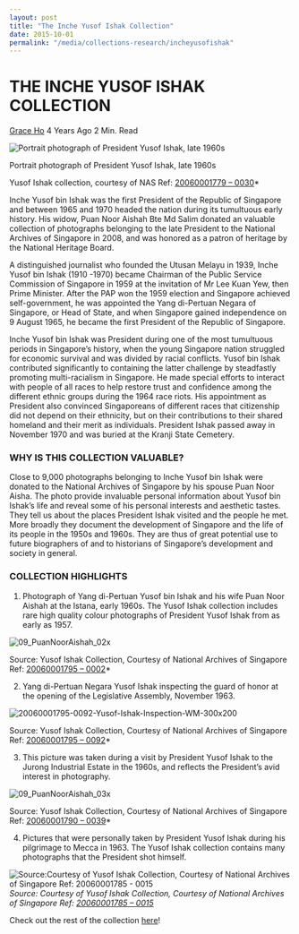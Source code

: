 ```yaml
---
layout: post
title: "The Inche Yusof Ishak Collection"
date: 2015-10-01
permalink: "/media/collections-research/incheyusofishak"
---
```


# THE INCHE YUSOF ISHAK COLLECTION

[Grace Ho](http://www.nas.gov.sg/blogs/offtherecord/author/nlshgs/) 4 Years Ago 2 Min. Read

![Portrait photograph of President Yusof Ishak, late 1960s](http://www.nas.gov.sg/blogs/offtherecord/wp-content/uploads/2015/04/20060001779-0030-Yusof-Ishak-Portrait-wm-243x300.jpg)

Portrait photograph of President Yusof Ishak, late 1960s 

Yusof Ishak collection, courtesy of NAS Ref: [20060001779 – 0030](http://www.nas.gov.sg/archivesonline/photographs/record-details/a5e6ac83-1162-11e3-83d5-0050568939ad)*

Inche Yusof bin Ishak was the first President of the Republic of Singapore and between 1965 and 1970 headed the nation during its tumultuous early history. His widow, Puan Noor Aishah Bte Md Salim donated an valuable collection of photographs belonging to the late President to the National Archives of Singapore in 2008, and was honored as a patron of heritage by the National Heritage Board.

A distinguished journalist who founded the Utusan Melayu in 1939, Inche Yusof bin Ishak (1910 -1970) became Chairman of the Public Service Commission of Singapore in 1959 at the invitation of Mr Lee Kuan Yew, then Prime Minister. After the PAP won the 1959 election and Singapore achieved self-government, he was appointed the Yang di-Pertuan Negara of Singapore, or Head of State, and when Singapore gained independence on 9 August 1965, he became the first President of the Republic of Singapore.

Inche Yusof bin Ishak was President during one of the most tumultuous periods in Singapore’s history, when the young Singapore nation struggled for economic survival and was divided by racial conflicts. Yusof bin Ishak contributed significantly to containing the latter challenge by steadfastly promoting multi-racialism in Singapore. He made special efforts to interact with people of all races to help restore trust and confidence among the different ethnic groups during the 1964 race riots. His appointment as President also convinced Singaporeans of different races that citizenship did not depend on their ethnicity, but on their contributions to their shared homeland and their merit as individuals. President Ishak passed away in November 1970 and was buried at the Kranji State Cemetery.

### WHY IS THIS COLLECTION VALUABLE?

Close to 9,000 photographs belonging to Inche Yusof bin Ishak were donated to the National Archives of Singapore by his spouse Puan Noor Aisha.  The photo provide invaluable personal information about Yusof bin Ishak’s life and reveal some of his personal interests and aesthetic tastes. They tell us about the places President Ishak visited and the people he met. More broadly they document the development of Singapore and the life of its people in the 1950s and 1960s. They are thus of great potential use to future biographers of and to historians of Singapore’s development and society in general.

### COLLECTION HIGHLIGHTS

1. Photograph of Yang di-Pertuan Yusof bin Ishak and his wife Puan Noor Aishah at the Istana, early 1960s. The Yusof Ishak collection includes rare high quality colour photographs of President Yusof Ishak from as early as 1957.

![09_PuanNoorAishah_02x](http://www.nas.gov.sg/blogs/offtherecord/wp-content/uploads/2015/04/09_PuanNoorAishah_02x.gif)

Source: Yusof Ishak Collection, Courtesy of National Archives of Singapore Ref: [20060001795 – 0002](http://www.nas.gov.sg/archivesonline/photographs/record-details/a77937a8-1162-11e3-83d5-0050568939ad)*

2. Yang di-Pertuan Negara Yusof Ishak inspecting the guard of honor at the opening of the Legislative Assembly, November 1963.

![20060001795-0092-Yusof-Ishak-Inspection-WM-300x200](http://www.nas.gov.sg/blogs/offtherecord/wp-content/uploads/2015/04/20060001795-0092-Yusof-Ishak-Inspection-WM-300x2001.jpg)

Source: Yusof Ishak Collection, Courtesy of National Archives of Singapore Ref: [20060001795 – 0092](http://www.nas.gov.sg/archivesonline/photographs/record-details/a6a96dd1-1162-11e3-83d5-0050568939ad)*

3. This picture was taken during a visit by President Yusof Ishak to the Jurong Industrial Estate in the 1960s, and reflects the President’s avid interest in photography.

![09_PuanNoorAishah_03x](http://www.nas.gov.sg/blogs/offtherecord/wp-content/uploads/2015/04/09_PuanNoorAishah_03x.gif)

Source: Yusof Ishak Collection, Courtesy of National Archives of Singapore Ref: [20060001790 – 0039](http://www.nas.gov.sg/archivesonline/photographs/record-details/a69d3a3e-1162-11e3-83d5-0050568939ad)*

4. Pictures that were personally taken by President Yusof Ishak during his pilgrimage to Mecca in 1963. The Yusof Ishak collection contains many photographs that the President shot himself.

![Source:Courtesy of Yusof Ishak Collection, Courtesy of National Archives of Singapore Ref: 20060001785 - 0015](http://www.nas.gov.sg/blogs/offtherecord/wp-content/uploads/2015/04/Yusof-Ishak.gif)*Source: Courtesy of Yusof Ishak Collection, Courtesy of National Archives of Singapore Ref: [20060001785 – 0015](http://www.nas.gov.sg/archivesonline/photographs/record-details/a875808a-1162-11e3-83d5-0050568939ad)*

Check out the rest of the collection [here](http://www.nas.gov.sg/archivesonline/photographs/source-details/638)!
